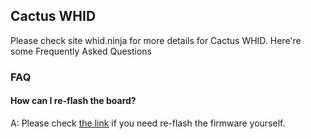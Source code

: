 ## Cactus WHID ##

Please check site whid.ninja for more details for Cactus WHID. Here're some Frequently Asked Questions

### FAQ ###

#### How can I re-flash the board? ####

A: Please check [the link](https://github.com/volca/ESPloitV2#initial-flashing) if you need re-flash the firmware yourself.


